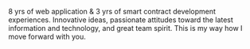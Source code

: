 8 yrs of web application & 3 yrs of smart contract development experiences.
Innovative ideas, passionate attitudes toward the latest information and
technology, and great team spirit. This is my way how I move forward with you.

<!---
DreH-World/DreH-World is a ✨ special ✨ repository because its `README.md` (this file) appears on your GitHub profile.
You can click the Preview link to take a look at your changes.
--->
